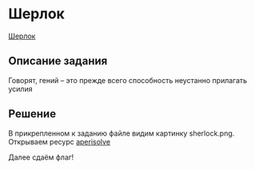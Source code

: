 # Шерлок

[Шерлок](https://codeby.games/categories/steganography/68c1b614-07a9-49c4-a5bb-fb4c4e582057)

## Описание задания
Говорят, гений – это прежде всего способность неустанно прилагать усилия

## Решение

В прикрепленном к заданию файле видим картинку sherlock.png.
Открываем ресурс [aperisolve](https://www.aperisolve.com/)

Далее сдаём флаг!
